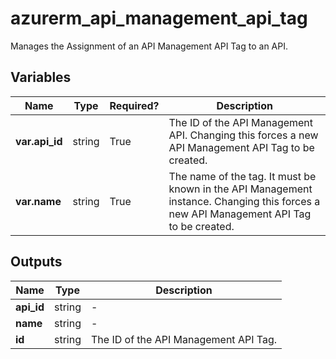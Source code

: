 # azurerm_api_management_api_tag

Manages the Assignment of an API Management API Tag to an API.

## Variables

| Name | Type | Required? |  Description |
| ---- | ---- | --------- |  ----------- |
| **var.api_id** | string | True | The ID of the API Management API. Changing this forces a new API Management API Tag to be created. | 
| **var.name** | string | True | The name of the tag. It must be known in the API Management instance. Changing this forces a new API Management API Tag to be created. | 



## Outputs

| Name | Type | Description |
| ---- | ---- | --------- | 
| **api_id** | string  | - | 
| **name** | string  | - | 
| **id** | string  | The ID of the API Management API Tag. | 